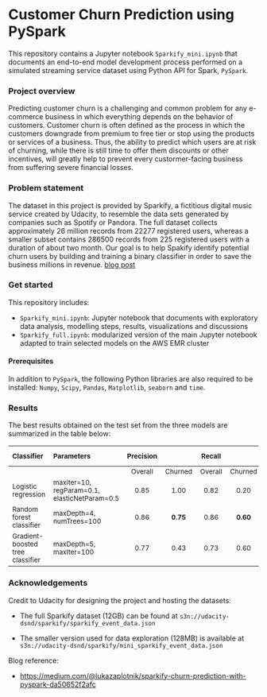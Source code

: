 # Customer Churn Prediction using PySpark

This repository contains a Jupyter notebook `Sparkify_mini.ipynb` that documents an end-to-end model development process performed on a simulated streaming service dataset using Python API for Spark, `PySpark`.

### Project overview

Predicting customer churn is a challenging and common problem for any e-commerce business in which everything depends on the behavior of customers. Customer churn is often defined as the process in which the customers downgrade from premium to free tier or stop using the products or services of a business. Thus, the ability to predict which users are at risk of churning, while there is still time to offer them discounts or other incentives, will greatly help to prevent every custormer-facing business from suffering severe financial losses.

### Problem statement

The dataset in this project is provided by Sparkify, a fictitious digital music service created by Udacity, to resemble the data sets generated by companies such as Spotify or Pandora. The full dataset collects approximately 26 million records from 22277 registered users, whereas a smaller subset contains 286500 records from 225 registered users with a duration of about two month. Our goal is to help Spakify identify potential churn users by building and training a binary classifier in order to save the business millions in revenue. [blog post](https://wguo.rbind.io/post/sparkify-churn-prediction/)

### Get started

This repository includes:

* `Sparkify_mini.ipynb`: Jupyter notebook that documents with exploratory data analysis, modelling steps, results, visualizations and discussions
* `Sparkify_full.ipynb`: modularized version of the main Jupyter notebook adapted to train selected models on the AWS EMR cluster
  
#### Prerequisites

In addition to `PySpark`, the following Python libraries are also required to be installed: `Numpy`, `Scipy`, `Pandas`, `Matplotlib`, `seaborn` and `time`.

### Results

The best results obtained on the test set from the three models are summarized in the table below:


| <sub>Classifier</sub>                       | <sub>Parameters</sub>                                    | <sub>Precision</sub> |                     | <sub>Recall</sub>  |                     | <sub>F1 score</sub> |                    |  <sub>AUC-PR</sub>  |
| :------------------------------------- | :--------------------------------------- | :------------------: | :-----------------: | :----------------: | :-----------------: | :-----------------: | :----------------: | :-----------------: |
|                                             |                                                          |  <sub>Overall</sub>  | <sub>Churned</sub>  | <sub>Overall</sub> | <sub>Churned</sub>  | <sub>Overall</sub>  | <sub>Churned</sub> |                     |
| <sub>Logistic regression</sub>              | <sub>maxIter=10, regParam=0.1, elasticNetParam=0.5</sub> |   <sub>0.85</sub>    |   <sub>1.00</sub>   |  <sub>0.82</sub>   |   <sub>0.20</sub>   |   <sub>0.77</sub>   |  <sub>0.33</sub>   |   <sub>0.72</sub>   |
| <sub>Random forest classifier</sub>         | <sub>maxDepth=4, numTrees=100</sub>                      |   <sub>0.86</sub>    | <sub>**0.75**</sub> |  <sub>0.86</sub>   | <sub>**0.60**</sub> | <sub>**0.86**</sub> |  <sub>0.67</sub>   | <sub>**0.77**</sub> |
| <sub>Gradient-boosted tree classifier</sub> | <sub>maxDepth=5, maxIter=100</sub>                       |   <sub>0.77</sub>    |   <sub>0.43</sub>   |  <sub>0.73</sub>   |   <sub>0.60</sub>   |   <sub>0.74</sub>   |  <sub>0.50</sub>   |   <sub>0.65</sub>   |


### Acknowledgements
Credit to Udacity for designing the project and hosting the datasets:

* The full Sparkify dataset (12GB) can be found at `s3n://udacity-dsnd/sparkify/sparkify_event_data.json`

* The smaller version used for data exploration (128MB) is available at `s3n://udacity-dsnd/sparkify/mini_sparkify_event_data.json`

Blog reference: 
* https://medium.com/@lukazaplotnik/sparkify-churn-prediction-with-pyspark-da50652f2afc

